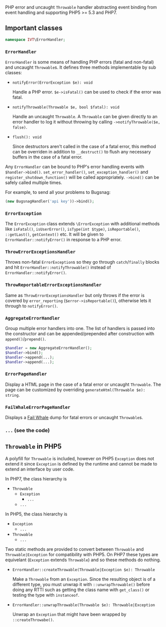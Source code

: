 PHP error and uncaught `Throwable` handler abstracting event binding from event handling and supporting PHP5 >= 5.3 and PHP7.

## Important classes

```php
namespace IVT\ErrorHandler;
```

### `ErrorHandler`

`ErrorHandler` is some means of handling PHP errors (fatal and non-fatal) and uncaught `Throwable`s. It defines three methods implementable by sub classes:

- `notifyError(ErrorException $e): void`

  Handle a PHP error. `$e->isFatal()` can be used to check if the error was fatal.

- `notifyThrowable(Throwable $e, bool $fatal): void`

  Handle an uncaught `Throwable`. A `Throwable` can be given directly to an error handler to log it without throwing by calling `->notifyThrowable($e, false)`.

- `flush(): void`

  Since destructors aren't called in the case of a fatal error, this method can be overriden in addition to `__destruct()` to flush any necessary buffers in the case of a fatal error.

Any `ErrorHandler` can be bound to PHP's error handling events with `$handler->bind()`. `set_error_handler()`, `set_exception_handler()` and `register_shutdown_function()` will be called appropriately. `->bind()` can be safely called multiple times.

For example, to send all your problems to Bugsnag:

```php
(new BugsnagHandler('api key'))->bind();
```

### `ErrorException`

The `ErrorException` class extends `\ErrorException` with additional methods like `isFatal()`, `isUserError()`, `isType(int $type)`, `isReportable()`, `::getLast()`, `getContext()` etc. It will be given to `ErrorHandler::notifyError()` in response to a PHP error.

### `ThrowErrorExceptionsHandler`

Throws non-fatal `ErrorException`s so they go through `catch`/`finally` blocks and hit `ErrorHandler::notifyThrowable()` instead of `ErrorHandler::notifyError()`.

### `ThrowReportableErrorExceptionsHandler`

Same as `ThrowErrorExceptionsHandler` but only throws if the error is covered by `error_reporting` (`$error->isReportable()`), otherwise lets it through to `notifyError()`.

### `AggregateErrorHandler`

Group multiple error handlers into one. The list of handlers is passed into the constructor and can be appended/prepended after construction with `append()`/`prepend()`.

```php
$handler = new AggregateErrorHandler();
$handler->bind();
$handler->append(...);
$handler->append(...);
```

### `ErrorPageHandler`

Display a HTML page in the case of a fatal error or uncaught `Throwable`. The page can be customized by overriding `generateHtml(Throwable $e): string`.

### `FailWhaleErrorPageHandler`

Displays a [Fail Whale](https://github.com/jesseschalken/fail-whale) dump for fatal errors or uncaught `Throwable`s.

### `...` (see the code)

## `Throwable` in PHP5

A polyfill for `Throwable` is included, however on PHP5 `Exception` does not extend it since `Exception` is defined by the runtime and cannot be made to extend an interface by user code.

In PHP7, the class hierarchy is

- `Throwable`
  - `Exception`
  	- `...`
  - `...`

In PHP5, the class hierarchy is

- `Exception`
  - `...`
- `Throwable`
  - `...`

Two static methods are provided to convert between `Throwable` and `Throwable|Exception` for compatibility with PHP5. On PHP7 these types are equivelant (`Exception` extends `Throwable`) and so these methods do nothing.

- `ErrorHandler::createThrowable(Throwable|Exception $e): Throwable`

  Make a `Throwable` from an `Exception`. Since the resulting object is of a different type, you must unwrap it with `::unwrapThrowable()` before doing any RTTI such as getting the class name with `get_class()` or testing the type with `instanceof`.

- `ErrorHandler::unwrapThrowable(Throwable $e): Throwable|Exception`

  Unwrap an `Exception` that might have been wrapped by `::createThrowabe()`.
